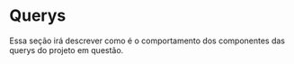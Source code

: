 # Querys

Essa seção irá descrever como é o comportamento dos componentes das querys do projeto em questão.

